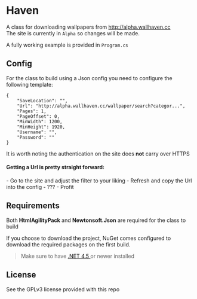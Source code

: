 Haven
=====

A class for downloading wallpapers from http://alpha.wallhaven.cc<br>
The site is currently in `Alpha` so changes will be made.

A fully working example is provided in `Program.cs`<br>

Config
------

For the class to build using a Json config you need to configure the following template:
```
{
	"SaveLocation": "",
	"Url": "http://alpha.wallhaven.cc/wallpaper/search?categor...",
	"Pages": 1,
	"PageOffset": 0,
	"MinWidth": 1200,
	"MinHeight": 1920,
	"Username": "",
	"Password": ""
}
```

It is worth noting the authentication on the site does <strong>not</strong> carry over HTTPS

<h4>Getting a Url is pretty straight forward:</h4>
 - Go to the site and adjust the filter to your liking
 - Refresh and copy the Url into the config
 - ???
 - Profit

Requirements
------------
 Both <strong>HtmlAgilityPack</strong> and <strong>Newtonsoft.Json</strong> are required for the class to build
 
 If you choose to download the project, NuGet comes configured to download the required packages on the first build.
 
<blockquote>Make sure to have <a href="http://www.microsoft.com/en-us/download/details.aspx?id=30653">.NET 4.5 </a> or newer installed</blockquote> 
 
License
-------
See the GPLv3 license provided with this repo
